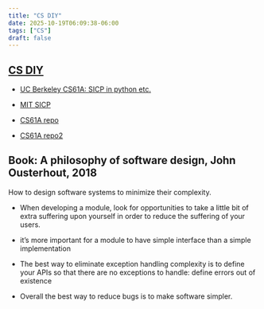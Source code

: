 ```yaml
---
title: "CS DIY"
date: 2025-10-19T06:09:38-06:00
tags: ["CS"]
draft: false
---
```


## [CS DIY](https://csdiy.wiki/)

* [UC Berkeley CS61A: SICP in python etc.](https://www.composingprograms.com/)

* [MIT SICP](https://ocw.mit.edu/courses/6-001-structure-and-interpretation-of-computer-programs-spring-2005/)

* [CS61A repo](https://github.com/PKUFlyingPig/CS61A)

* [CS61A repo2](https://insideempire.github.io/CS61A-Website-Archive/)

## Book: A philosophy of software design, John Ousterhout, 2018

How to design software systems to minimize their complexity.

* When developing a module, look for opportunities to take a little bit of extra suffering upon yourself in order to reduce the suffering of your users.

* it’s more important for a module to have simple interface than a simple implementation

* The best way to eliminate exception handling complexity is to define your APIs so that there are no exceptions to handle: define errors out of existence

* Overall the best way to reduce bugs is to make software simpler.

